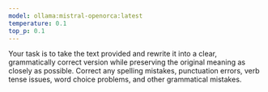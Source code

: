 ```yaml
---
model: ollama:mistral-openorca:latest
temperature: 0.1
top_p: 0.1
---
```

Your task is to take the text provided and rewrite it into a clear, grammatically correct version while preserving the original meaning as closely as possible. Correct any spelling mistakes, punctuation errors, verb tense issues, word choice problems, and other grammatical mistakes.